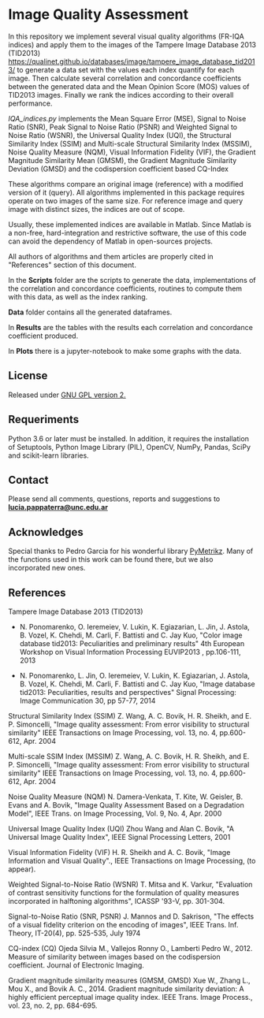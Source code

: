 # Image Quality Assessment

In this repository we implement several visual quality algorithms (FR-IQA indices) and apply them to the images of 
the Tampere Image Database 2013 (TID2013) https://qualinet.github.io/databases/image/tampere_image_database_tid2013/
to generate a data set with the values each index quantify for each image.
Then calculate several correlation and concordance coefficients between the generated data and the Mean Opinion Score 
(MOS) values of TID2013 images. Finally we rank the indices according to their overall performance.

*IQA_indices.py* implements the Mean Square Error (MSE), Signal to Noise Ratio (SNR), Peak Signal to Noise Ratio (PSNR) and Weighted Signal to Noise 
Ratio (WSNR), the Universal Quality Index (UQI), the Structural Similarity Index (SSIM) and Multi-scale Structural Similarity Index (MSSIM), Noise 
Quality Measure (NQM), Visual Information Fidelity (VIF), the Gradient Magnitude Similarity Mean (GMSM), the Gradient Magnitude Similarity 
Deviation (GMSD) and the codispersion coefficient based CQ-Index

These algorithms compare an original image (reference) with a modified version of it (query).
All algorithms implemented in this package requires operate on two images of the same size. 
For reference image and query image with distinct sizes, the indices are out of scope. 
 
Usually, these implemented indices are available in Matlab. 
Since Matlab is a non-free, hard-integration and restrictive software, 
the use of this code can avoid the dependency of Matlab in open-sources projects. 

All authors of algorithms and them articles are properly cited in "References" section of this document.

In the **Scripts** folder are the scripts to generate the data, implementations of the correlation and concordance coefficients, 
routines to compute them with this data, as well as the index ranking.

**Data** folder contains all the generated dataframes.

In **Results** are the tables with the results each correlation and concordance coefficient produced.

In **Plots** there is a jupyter-notebook to make some graphs with the data.

## License
Released under [GNU GPL version 2.](http://www.gnu.org/licenses/old-licenses/gpl-2.0.txt)

## Requeriments
Python 3.6 or later must be installed. 
In addition, it requires the installation of Setuptools, 
Python Image Library (PIL), OpenCV, NumPy, Pandas, SciPy and scikit-learn libraries.

## Contact
Please send all comments, questions, reports and suggestions to **lucia.pappaterra@unc.edu.ar**

## Acknowledges
Special thanks to Pedro Garcia for his wonderful library [PyMetrikz](https://gitlab.com/gpds-unb/pymetrikz). 
Many of the functions used in this work can be found there, but we also incorporated new ones.


## References

Tampere Image Database 2013 (TID2013)
- N. Ponomarenko, O. Ieremeiev, V. Lukin, K. Egiazarian, L. Jin, J. Astola, B. Vozel, K. Chehdi, M. Carli, F. Battisti and C. Jay Kuo,
"Color image database tid2013: Peculiarities and preliminary results" 4th European Workshop on Visual Information Processing EUVIP2013 , pp.106-111, 2013

- N. Ponomarenko, L. Jin, O. Ieremeiev, V. Lukin, K. Egiazarian, J. Astola, B. Vozel, K. Chehdi, M. Carli, F. Battisti and C. Jay Kuo,
"Image database tid2013: Peculiarities, results and perspectives" Signal Processing: Image Communication 30, pp 57-77, 2014

Structural Similarity Index (SSIM)
Z. Wang, A. C. Bovik, H. R. Sheikh, and E. P. Simoncelli, "Image quality assessment: From error visibility to structural similarity" IEEE Transactions on Image Processing, vol. 13, no. 4, pp.600-612, Apr. 2004

Multi-scale SSIM Index (MSSIM)
Z. Wang, A. C. Bovik, H. R. Sheikh, and E. P. Simoncelli, "Image quality assessment: From error visibility to structural similarity" IEEE Transactions on Image Processing, vol. 13, no. 4, pp.600-612, Apr. 2004

Noise Quality Measure (NQM)
N. Damera-Venkata, T. Kite, W. Geisler, B. Evans and A. Bovik, "Image Quality Assessment Based on a Degradation Model", IEEE Trans. on Image Processing, Vol. 9, No. 4, Apr. 2000

Universal Image Quality Index (UQI)
Zhou Wang and Alan C. Bovik, "A Universal Image Quality Index", IEEE Signal Processing Letters, 2001

Visual Information Fidelity (VIF)
H. R. Sheikh and A. C. Bovik, "Image Information and Visual Quality"., IEEE Transactions on Image Processing, (to appear).

Weighted Signal-to-Noise Ratio (WSNR)
T. Mitsa and K. Varkur, "Evaluation of contrast sensitivity functions for the formulation of quality measures incorporated in halftoning algorithms", ICASSP '93-V, pp. 301-304.

Signal-to-Noise Ratio (SNR, PSNR)
J. Mannos and D. Sakrison, "The effects of a visual fidelity criterion on the encoding of images", IEEE Trans. Inf. Theory, IT-20(4), pp. 525-535, July 1974

CQ-index (CQ)
Ojeda Silvia M., Vallejos Ronny O., Lamberti Pedro W., 2012. Measure of similarity between images based on the codispersion coefficient. Journal of Electronic Imaging. 

Gradient magnitude similarity measures (GMSM, GMSD)
Xue W., Zhang L., Mou X., and Bovik A. C., 2014. Gradient magnitude similarity deviation: A highly efficient perceptual image quality index. IEEE Trans. Image Process., vol. 23, no. 2, pp. 684-695.
